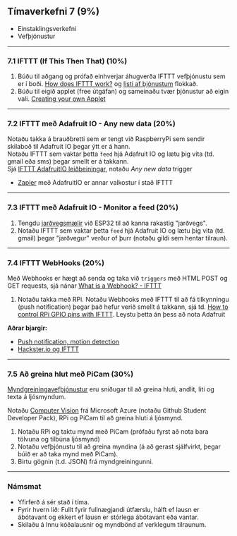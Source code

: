 ## Tímaverkefni 7 (9%)

- Einstaklingsverkefni
- Vefþjónustur

<!-- [Services for Things (myndbandskynning)](https://learn.adafruit.com/all-the-internet-of-things-episode-three-services/services-for-things) -->

---

### 7.1 IFTTT (If This Then That) (10%)
1. Búðu til aðgang og prófað einhverjar áhugverða IFTTT vefþjónustu sem er í boði. [How does IFTTT work?](https://help.ifttt.com/hc/en-us/articles/115010158167-How-does-IFTTT-work-) og [listi af þjónustum](https://ifttt.com/services) flokkað.
2. Búðu til eigið applet (free útgáfan) og sameinaðu tvær þjónustur að eigin vali. [Creating your own Applet](https://help.ifttt.com/hc/en-us/articles/360021401373-Creating-your-own-Applet)

---

### 7.2 IFTTT með Adafruit IO - Any new data (20%)
Notaðu takka á brauðbretti sem er tengt við RaspberryPi sem sendir skilaboð til Adafruit IO þegar ýtt er á hann. <br>
Notaðu IFTTT sem vaktar þetta `feed` hjá Adafruit IO og lætu þig vita (td. gmail eða sms) þegar smellt er á takkann. <br>
Sjá [IFTTT AdafruitIO leiðbeiningar](https://learn.adafruit.com/using-ifttt-with-adafruit-io/ifttt-to-adafruit-io-setup), notaðu _Any new data_ trigger <br>

- [Zapier](https://zapier.com/) með AdafruitIO er annar valkostur í stað IFTTT

---

### 7.3 IFTTT með Adafruit IO - Monitor a feed (20%)
1. Tengdu [jarðvegsmælir](https://www.sigmaelectronica.net/wp-content/uploads/2018/04/sen0193-humedad-de-suelos.pdf) við ESP32 til að kanna rakastig "jarðvegs".
1. Notaðu IFTTT sem vaktar þetta `feed` hjá Adafruit IO og lætu þig vita (td. gmail) þegar "jarðvegur" verður of þurr (notaðu gildi sem hentar tilraun).

<!--
- [Adafruit IO Time Tracking Cube með ESP32 og Zapier](https://github.com/adafruit/Adafruit_IO_Arduino/blob/master/examples/adafruitio_24_zapier/adafruitio_24_zapier.ino) og 
https://learn.adafruit.com/time-tracking-cube
-->

---

### 7.4 IFTTT WebHooks (20%) 
Með Webhooks er hægt að senda og taka við `triggers` með HTML POST og GET requests, sjá nánar [What is a Webhook? - IFTTT](https://ifttt.com/explore/what-is-a-webhook)

1. Notaðu takka með RPi. Notaðu Webhooks með IFTTT til að fá tilkynningu (push notification) þegar það hefur verið smellt á takkann, sjá td. [How to control RPi GPIO pins with IFTTT](https://www.circuitbasics.com/how-to-control-the-raspberry-pi-gpio-using-ifttt/). Leystu þetta án þess að nota Adafruit<br>

**Aðrar bjargir:**
- [Push notification, motion detection](https://iot4beginners.com/ifttt-with-raspberry-pi/)
- [Hackster.io og IFTTT](https://www.hackster.io/ifttt)

---

### 7.5 Að greina hlut með PiCam (30%) 

[Myndgreiningavefþjónustur](https://nordicapis.com/7-best-image-recognition-apis/) eru sniðugar til að greina hluti, andlit, liti og texta á ljósmyndum.

Notaðu [Computer Vision](https://azure.microsoft.com/en-us/services/cognitive-services/computer-vision/#overview) frá Microsoft Azure (notaðu Github Student Developer Pack), RPi og PiCam til að greina hluti á ljósmynd. 

1. Notaðu RPi og taktu mynd með PiCam (prófaðu fyrst að nota bara tölvuna og tilbúna ljósmynd)
1. Notaðu vefþjónustu til að greina myndina (á að gerast sjálfvirkt, þegar búið er að taka mynd með PiCam).
1. Birtu gögnin (t.d. JSON) frá myndgreiningunni.

<!--
**Bjargir**

- [Getting Started with Microsoft Azure Computer Vision API in Python](https://www.youtube.com/results?search_query=Getting+Started+with+Microsoft+Azure+Computer+Vision+API+in+Python) 
- [Cognitive Computer Vision (Azure / Python)](https://geektechstuff.com/2019/03/14/cognitive-computer-vision-azure-python/)
- [rpi + azure, einfalt demo](https://brendg.co.uk/2021/07/06/having-fun-with-azure-cognitive-services/)

-->

---

### Námsmat
- Yfirferð á sér stað í tíma.
- Fyrir hvern lið: Fullt fyrir fullnægjandi útfærslu, hálft ef lausn er ábótavant og ekkert ef lausn er stórlega ábótavant eða vantar.
- Skilaðu á Innu kóðalausnir og myndbönd af verklegum tilraunum.


   
